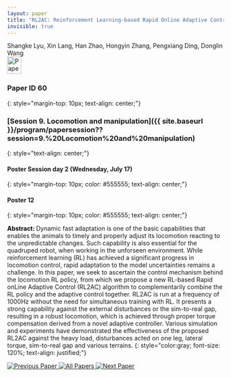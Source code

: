 ```yaml
---
layout: paper
title: "RL2AC: Reinforcement Learning-based Rapid Online Adaptive Control for Legged Robot Robust Locomotion"
invisible: true
---
```

<div class="paper-authors">
<div class="paper-author-box">
    <div class="paper-author-name">Shangke Lyu, Xin Lang, Han Zhao, Hongyin Zhang, Pengxiang Ding, Donglin Wang</div>
    <div class="paper-author-uni"></div>
</div>

</div><div class="paper-pdf">
                <div> <a href="https://enriquecoronadozu.github.io/rssproceedings2024/rss20/p060.pdf"><img src="{{ site.baseurl }}/images/paper_link.png" alt="Paper Website" width = "33"  height = "40"/></a> </div>
                </div>

### Paper ID 60
{: style="margin-top: 10px; text-align: center;"}

### [Session 9. Locomotion and manipulation]({{ site.baseurl }}/program/papersession??session=9.%20Locomotion%20and%20manipulation)
{: style="text-align: center;"}

#### Poster Session day 2 (Wednesday, July 17)
{: style="margin-top: 10px; color: #555555; text-align: center;"}

#### Poster 12
{: style="margin-top: 10px; color: #555555; text-align: center;"}

<b style="color: black;">Abstract: </b>Dynamic fast adaptation is one of the basic capabilities that enables the animals to timely and properly adjust its locomotion reacting to the unpredictable changes. Such capability is also essential for the quadruped robot, when working in the unforseen environment. While reinforcement learning (RL) has achieved a significant progress in locomotion control, rapid adaptation to the model uncertainties remains a challenge. In this paper, we seek to ascertain the control mechanism behind the locomotion RL policy, from which we propose a new RL-based Rapid onLine Adaptive Control (RL2AC) algorithm to complementarily combine the RL policy and the adaptive control together. RL2AC is run at a frequency of 1000Hz without the need for simultaneous training with RL. It presents a strong capability against the external disturbances or the sim-to-real gap, resulting in a robust locomotion, which is achieved through proper torque compensation derived from a novel adaptive controller. Various simulation and experiments have demonstrated the effectiveness of the proposed RL2AC against the heavy load, disturbances acted on one leg, lateral torque, sim-to-real gap and various terrains.
{: style="color:gray; font-size: 120%; text-align: justified;"}


<div class="paper-menu">
<a href="{{ site.baseurl }}/program/papers/059/"> <img src="{{ site.baseurl }}/images/previous_paper_icon.png" alt="Previous Paper" title="Previous Paper"/> </a>
<a href="{{ site.baseurl }}/program/papers"><img src="{{ site.baseurl }}/images/overview_icon.png" alt="All Papers" title="All Papers"/> </a>
<a href="{{ site.baseurl }}/program/papers/061/"> <img src="{{ site.baseurl }}/images/next_paper_icon.png" alt="Next Paper" title="Next Paper"/> </a>

</div>

